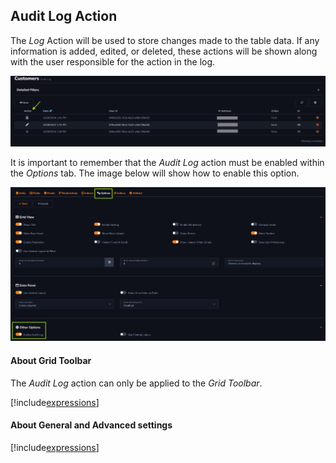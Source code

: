 ## Audit Log Action

The *Log* Action will be used to store changes made to the table data. If any information is added, edited, or deleted, these actions will be shown along with the user responsible for the action in the log.

![](../../media/Action_log_example_1.png)

It is important to remember that the *Audit Log* action must be enabled within the *Options* tab. The image below will show how to enable this option.

![](../../media/Action_log_example_2.png)

#### About Grid Toolbar

The *Audit Log* action can only be applied to the *Grid Toolbar*.

[!include[expressions](grid_toolbar_overview_action.md)]

#### About General and Advanced settings

[!include[expressions](overview_action.md)]